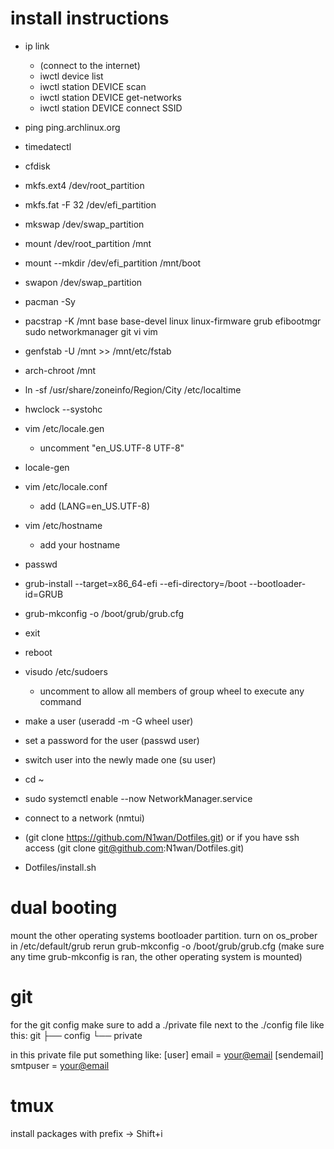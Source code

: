 # install instructions

- ip link
    - (connect to the internet)
    - iwctl device list
    - iwctl station DEVICE scan
    - iwctl station DEVICE get-networks
    - iwctl station DEVICE connect SSID
- ping ping.archlinux.org
- timedatectl
- cfdisk
- mkfs.ext4 /dev/root_partition
- mkfs.fat -F 32 /dev/efi_partition
- mkswap /dev/swap_partition
- mount /dev/root_partition /mnt
- mount --mkdir /dev/efi_partition /mnt/boot
- swapon /dev/swap_partition
- pacman -Sy
- pacstrap -K /mnt base base-devel linux linux-firmware grub efibootmgr sudo networkmanager git vi vim
- genfstab -U /mnt >> /mnt/etc/fstab
- arch-chroot /mnt
- ln -sf /usr/share/zoneinfo/Region/City /etc/localtime
- hwclock --systohc
- vim /etc/locale.gen
    - uncomment "en_US.UTF-8 UTF-8"
- locale-gen
- vim /etc/locale.conf
    - add (LANG=en_US.UTF-8)
- vim /etc/hostname
    - add your hostname
- passwd
- grub-install --target=x86_64-efi --efi-directory=/boot --bootloader-id=GRUB
- grub-mkconfig -o /boot/grub/grub.cfg
- exit
- reboot

- visudo /etc/sudoers
    - uncomment to allow all members of group wheel to execute any command
- make a user (useradd -m -G wheel user)
- set a password for the user (passwd user)
- switch user into the newly made one (su user)
- cd ~
- sudo systemctl enable --now NetworkManager.service
- connect to a network (nmtui)
- (git clone https://github.com/N1wan/Dotfiles.git) or if you have ssh access (git clone git@github.com:N1wan/Dotfiles.git)
- Dotfiles/install.sh

# dual booting
mount the other operating systems bootloader partition.
turn on os_prober in /etc/default/grub
rerun grub-mkconfig -o /boot/grub/grub.cfg
(make sure any time grub-mkconfig is ran, the other operating system is mounted)

# git

for the git config make sure to add a ./private file next to the ./config file like this:
git
├── config
└── private

in this private file put something like:
[user]
    email = <your@email>
[sendemail]
    smtpuser = <your@email>

# tmux

install packages with prefix -> Shift+i
